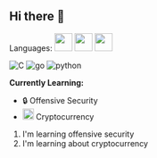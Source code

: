 ## Hi there 👋

Languages:
<img src="https://skillicons.dev/icons?i=c" width="32" height="32"/> 
<img src="https://skillicons.dev/icons?i=go" width="32" height="32"/> 
<img src="https://skillicons.dev/icons?i=python" width="32" height="32"/> 

![C](https://skillicons.dev/icons?i=c) ![go](https://skillicons.dev/icons?i=go) ![python](https://skillicons.dev/icons?i=python) 

**Currently Learning:**  
- 🔒 Offensive Security  
- <img src="https://skillicons.dev/icons?i=bitcoin" width="20" height="20"/> Cryptocurrency


1. I'm learning offensive security
2. I'm learning about cryptocurrency

